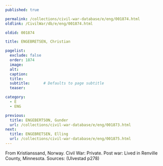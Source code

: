 ```yaml
---
published: true

permalink: /collections/civil-war-database/e/eng/001874.html
oldlink: /CivilWar/db/e/eng/001874.html

oldid: 001874

title: ENGEBRETSEN, Christian

pagelist:
  exclude: false
  order: 1874
  image: 
  alt:
  caption:
  title:
  subtitle:      # Defaults to page subtitle
  teaser:

category: 
  - E 
  - ENG

previous:
  title: ENGEBERTSON, Gunder
  url: /collections/civil-war-database/e/eng/001873.html  
next:
  title: ENGEBRETSEN, Elling
  url: /collections/civil-war-database/e/eng/001875.html   
---
```

From Kristianssand, Norway. Civil War: Private. Post war: Lived in Renville County, Minnesota. Sources: (Ulvestad p278)